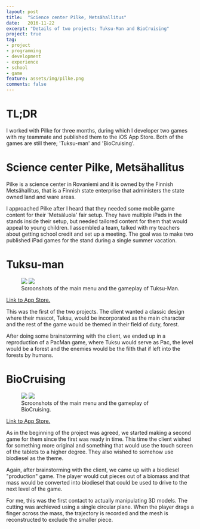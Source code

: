 ```yaml
---
layout: post
title:  "Science center Pilke, Metsähallitus"
date:   2016-11-22
excerpt: "Details of two projects; Tuksu-Man and BioCruising"
project: true
tag:
- project
- programming
- development
- experience
- school
- game
feature: assets/img/pilke.png
comments: false
---
```


# TL;DR

I worked with Pilke for three months, during which I developer two games with my teammate and published them to the iOS App Store. Both of the games are still there; 'Tuksu-man' and 'BioCruising'.

# Science center Pilke, Metsähallitus

Pilke is a science center in Rovaniemi and it is owned by the Finnish Metsähallitus, that is a Finnish state enterprise that administers the state owned land and ware areas.

I approached Pilke after I heard that they needed some mobile game content for their 'Metsäluola' fair setup. They have multiple iPads in the stands inside their setup, but needed tailored content for them that would appeal to young children. I assembled a team, talked with my teachers about getting school credit and set up a meeting. The goal was to make two published iPad games for the stand during a single summer vacation.

# Tuksu-man

<figure class="half">
	<img src="{{ site.tuksumanicon }}">
    <img src="{{ site.tuksumanscreen1 }}">
	<figcaption>Scroonshots of the main menu and the gameplay of Tuksu-Man.</figcaption>
</figure>

<a href="https://itunes.apple.com/us/app/tuksu-man/id908988279?mt=8">Link to App Store.</a>

This was the first of the two projects. The client wanted a classic design where their mascot, Tuksu, would be incorporated as the main character and the rest of the game would be themed in their field of duty, forest.

After doing some brainstorming with the client, we ended up in a reproduction of a PacMan game, where Tuksu would serve as Pac, the level would be a forest and the enemies would be the filth that if left into the forests by humans.

# BioCruising

<figure class="half">
	<img src="{{ site.biocruisingscreen1 }}">
    <img src="{{ site.biocruisingscreen2 }}">
	<figcaption>Scroonshots of the main menu and the gameplay of BioCruising.</figcaption>
</figure>

<a href="https://itunes.apple.com/us/app/bio-cruising/id916699945?mt=8">Link to App Store.</a>

As in the beginning of the project was agreed, we started making a second game for them since the first was ready in time. This time the client wished for something more original and something that would use the touch screen of the tablets to a higher degree. They also wished to somehow use biodiesel as the theme.

Again, after brainstorming with the client, we came up with a biodiesel "production" game. The player would cut pieces out of a biomass and that mass would be converted into biodiesel that could be used to drive to the next level of the game.

For me, this was the first contact to actually manipulating 3D models. The cutting was archieved using a single circular plane. When the player drags a finger across the mass, the trajectory is recorded and the mesh is reconstructed to exclude the smaller piece.